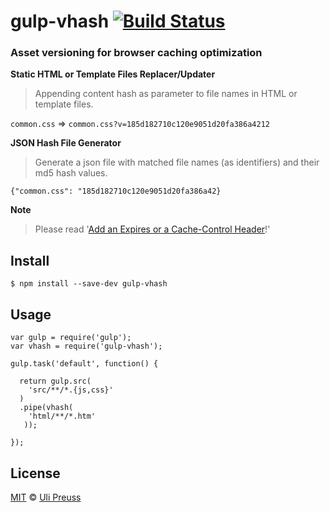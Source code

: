 # gulp-vhash [![Build Status](https://travis-ci.org/up/gulp-vhash.svg?branch=master)](https://travis-ci.org/up/gulp-vhash)

### Asset versioning for browser caching optimization

**Static HTML or Template Files Replacer/Updater**        
> Appending content hash as parameter to file names in HTML or template files.
>     
`common.css` => `common.css?v=185d182710c120e9051d20fa386a4212`

**JSON Hash File Generator** 

> Generate a json file with matched file names (as identifiers) and their md5 hash values. 
>        
`{"common.css": "185d182710c120e9051d20fa386a42}`

**Note**        
> Please read '[Add an Expires or a Cache-Control Header](http://developer.yahoo.com/performance/rules.html#expires)!'


## Install

```
$ npm install --save-dev gulp-vhash
```


## Usage

```
var gulp = require('gulp');
var vhash = require('gulp-vhash');

gulp.task('default', function() {
  
  return gulp.src(
    'src/**/*.{js,css}'
  )
  .pipe(vhash(
    'html/**/*.htm'
   ));
  
});
```

## License

[MIT](http://opensource.org/licenses/MIT) © [Uli Preuss](http://ulipreuss.eu)
